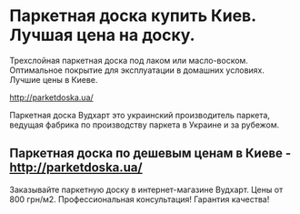 # Паркетная доска купить Киев. Лучшая цена на доску.
Трехслойная паркетная доска под лаком или масло-воском. Оптимальное покрытие для эксплуатации в домашних условиях. Лучшие цены в Киеве.
 
http://parketdoska.ua/


Паркетная доска Вудхарт это украинский производитель паркета, ведущая фабрика по производству паркета в Украине и за рубежом.

## Паркетная доска по дешевым ценам в Киеве - http://parketdoska.ua/

Заказывайте паркетную доску в интернет-магазине Вудхарт. Цены от 800 грн/м2. Профессиональная консультация! Гарантия качества!






